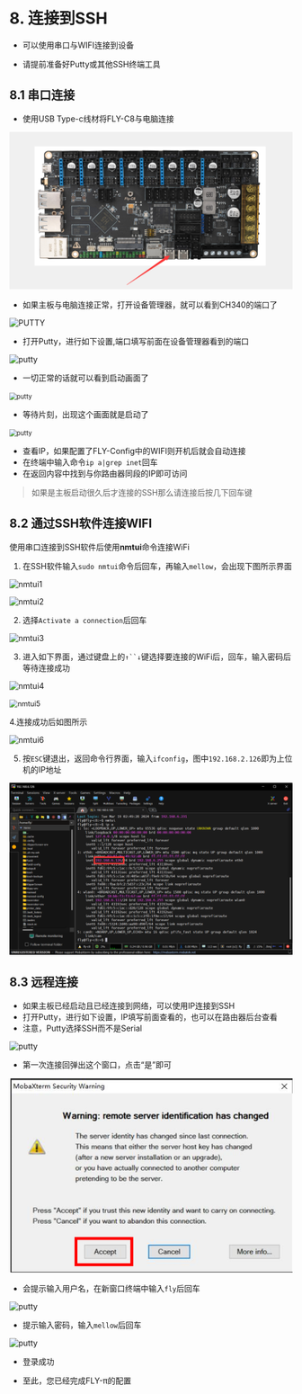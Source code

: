 

# 8. 连接到SSH

* 可以使用串口与WIFI连接到设备

* 请提前准备好Putty或其他SSH终端工具

## 8.1 串口连接

* 使用USB Type-c线材将FLY-C8与电脑连接

<img src="../../images/boards/fly_c8/topc.png" alt="topc" style="zoom:80%;" />

* 如果主板与电脑连接正常，打开设备管理器，就可以看到CH340的端口了

![PUTTY](../../images/system/ssh2.png ":no-zooom")

* 打开Putty，进行如下设置,端口填写前面在设备管理器看到的端口

![putty](../../images/system/ssh3.png ":no-zooom")

* 一切正常的话就可以看到启动画面了

<img src="../../images/system/ssh4.png" alt="putty" title=":no-zooom" style="zoom:80%;" />

* 等待片刻，出现这个画面就是启动了

<img src="../../images/system/ssh5.png" alt="putty" title=":no-zooom" style="zoom:80%;" />

* 查看IP，如果配置了FLY-Config中的WIFI则开机后就会自动连接
* 在终端中输入命令```ip a|grep inet```回车
* 在返回内容中找到与你路由器同段的IP即可访问

> 如果是主板启动很久后才连接的SSH那么请连接后按几下回车键

## 8.2 通过SSH软件连接WIFI

使用串口连接到SSH软件后使用**nmtui**命令连接WiFi

1. 在SSH软件输入`sudo nmtui`命令后回车，再输入`mellow`，会出现下图所示界面

![nmtui1](../../images/boards/fly_pi/nmtui1.png)

![nmtui2](../../images/boards/fly_pi/nmtui2.png)

2. 选择`Activate a connection`后回车

![nmtui3](../../images/boards/fly_pi/nmtui3.png)

3. 进入如下界面，通过键盘上的`↑``↓`键选择要连接的WiFi后，回车，输入密码后等待连接成功

![nmtui4](../../images/boards/fly_pi/nmtui4.png)

<img src="C:\Users\74103\Documents\GitHub\klipper-docs\docs\images\boards\fly_pi\nmtui5.png" alt="nmtui5" style="zoom:90%;" />

4.连接成功后如图所示

![nmtui6](../../images/boards/fly_pi/nmtui6.png)

5. 按`ESC`键退出，返回命令行界面，输入`ifconfig`，图中`192.168.2.126`即为上位机的IP地址

![nmtui7](../../images/boards/fly_pi/nmtui7.png)

## 8.3 远程连接

* 如果主板已经启动且已经连接到网络，可以使用IP连接到SSH
* 打开Putty，进行如下设置，IP填写前面查看的，也可以在路由器后台查看
* 注意，Putty选择SSH而不是Serial

![putty](../../images/system/ssh6.png ":no-zooom")

* 第一次连接回弹出这个窗口，点击“是”即可

![putty](../../images/system/ssh7.png ":no-zooom")

* 会提示输入用户名，在新窗口终端中输入```fly```后回车

![putty](../../images/system/ssh8.png ":no-zooom")

* 提示输入密码，输入```mellow```后回车

![putty](../../images/system/ssh9.png ":no-zooom")

* 登录成功

* 至此，您已经完成FLY-π的配置

